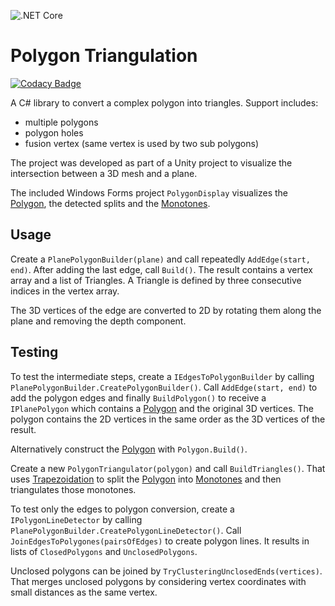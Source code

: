 ![.NET Core](https://github.com/git-ruttmann/PolygonTriangulation/workflows/.NET%20Core/badge.svg)

# Polygon Triangulation

[![Codacy Badge](https://api.codacy.com/project/badge/Grade/f96f39e2f9f14c538364a16afb612972)](https://app.codacy.com/manual/git-ruttmann/PolygonTriangulation?utm_source=github.com&utm_medium=referral&utm_content=git-ruttmann/PolygonTriangulation&utm_campaign=Badge_Grade_Dashboard)


A C# library to convert a complex polygon into triangles.
Support includes:
*  multiple polygons
*  polygon holes
*  fusion vertex (same vertex is used by two sub polygons)

The project was developed as part of a Unity project to visualize the intersection between a 3D mesh and a plane.

The included Windows Forms project `PolygonDisplay` visualizes the [Polygon](Documentation/Polygon.md), the detected splits and the [Monotones](Documentation/Monotones.md).

## Usage

Create a `PlanePolygonBuilder(plane)` and call repeatedly `AddEdge(start, end)`.
After adding the last edge, call `Build()`.
The result contains a vertex array and a list of Triangles. A Triangle is defined by three consecutive indices in the vertex array.

The 3D vertices of the edge are converted to 2D by rotating them along the plane and removing the depth component.

## Testing

To test the intermediate steps, create a `IEdgesToPolygonBuilder` by calling `PlanePolygonBuilder.CreatePolygonBuilder()`.
Call `AddEdge(start, end)` to add the polygon edges and finally `BuildPolygon()` to receive a `IPlanePolygon` which contains a 
[Polygon](Documentation/Polygon.md) and the original 3D vertices. 
The polygon contains the 2D vertices in the same order as the 3D vertices of the result.

Alternatively construct the [Polygon](Documentation/Polygon.md) with `Polygon.Build()`.

Create a new `PolygonTriangulator(polygon)` and call `BuildTriangles()`.
That uses [Trapezoidation](Documentation/Polygon.md) to split the [Polygon](Documentation/Polygon.md) into [Monotones](Documentation/Monotones.md) and then 
triangulates those monotones.

To test only the edges to polygon conversion, create a `IPolygonLineDetector` by calling `PlanePolygonBuilder.CreatePolygonLineDetector()`.
Call `JoinEdgesToPolygones(pairsOfEdges)` to create polygon lines. It results in lists of `ClosedPolygons` and `UnclosedPolygons`.

Unclosed polygons can be joined by `TryClusteringUnclosedEnds(vertices)`.
That merges unclosed polygons by considering vertex coordinates with small distances as the same vertex.

